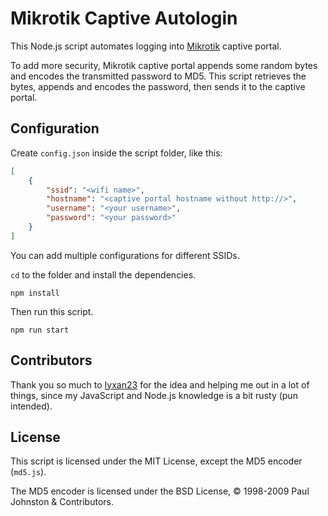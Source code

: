 # Mikrotik Captive Autologin

This Node.js script automates logging into [Mikrotik](https://mikrotik.com) captive portal.

To add more security, Mikrotik captive portal appends some random bytes and encodes the transmitted password to MD5.
This script retrieves the bytes, appends and encodes the password, then sends it to the captive portal.

## Configuration

Create `config.json` inside the script folder, like this:

```json
[
    {
        "ssid": "<wifi name>",
        "hostname": "<captive portal hostname without http://>",
        "username": "<your username>",
        "password": "<your password>"
    }
]
```

You can add multiple configurations for different SSIDs.

`cd` to the folder and install the dependencies.

    npm install

Then run this script.

    npm run start

## Contributors

Thank you so much to [Iyxan23](https://github.com/Iyxan23) for the idea and helping me out in a lot of things,
since my JavaScript and Node.js knowledge is a bit rusty (pun intended).

## License

This script is licensed under the MIT License, except the MD5 encoder (`md5.js`).

The MD5 encoder is licensed under the BSD License, © 1998-2009 Paul Johnston & Contributors.